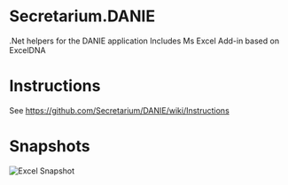 # Secretarium.DANIE
.Net helpers for the DANIE application
Includes Ms Excel Add-in based on ExcelDNA

# Instructions
See https://github.com/Secretarium/DANIE/wiki/Instructions

# Snapshots
![Excel Snapshot](https://github.com/Secretarium/DANIE/blob/master/Github/snapshot.png)
